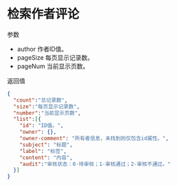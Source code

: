 # 检索作者评论

参数
- author 作者ID值。
- pageSize 每页显示记录数。
- pageNum 当前显示页数。

返回值
```json
{
  "count":"总记录数",
  "size":"每页显示记录数",
  "number":"当前显示页数",
  "list":[{
    "id": "ID值。",
    "owner": {},
    "owner-comment": "所有者信息，未找到则仅包含id属性。",
    "subject": "标题",
    "label": "标签",
    "content": "内容",
    "audit":"审核状态：0-待审核；1-审核通过；2-审核不通过。"
  }]
}
```
